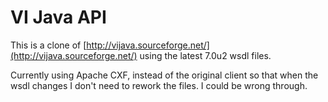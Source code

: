 # VI Java API

This is a clone of [http://vijava.sourceforge.net/](http://vijava.sourceforge.net/) using the latest 7.0u2 wsdl files.

Currently using Apache CXF, instead of the original client so that when the wsdl changes I don't need to rework the files. I could be wrong through.